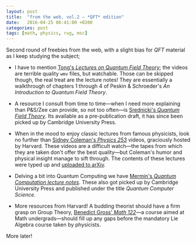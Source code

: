 ```yaml
---
layout: post
title:  "from the web, vol.2 — *QFT* edition"
date:   2016-04-25 06:41:00 +0200
categories: post
tags: [math, physics, rug, msc]
---
```


Second round of freebies from the web, with a slight bias for *QFT* material as I keep studying the subject;

- I have to mention [Tong's *Lectures on Quantum Field Theory*](http://www.damtp.cam.ac.uk/user/tong/qft.html); the videos are terrible quality `wmv` files, but watchable. Those can be skipped though, the real treat are the lecture notes! They are essentially a walkthrough of chapters 1 through 4 of Peskin & Schroeder's *An Introduction to Quantum Field Theory*.

- A resource I consult from time to time—when I need more explaining than P&S/Zee can provide, so not too often—is  [Srednicki's *Quantum Field Theory*](http://web.physics.ucsb.edu/~mark/qft.html). Its available as a pre-publication draft, it has since been picked up by Cambridge University Press.

- When in the mood to enjoy classic lectures from famous physicists, look no further than [Sidney Coleman's *Physics 253*](https://www.physics.harvard.edu/events/videos/Phys253) videos, graciously hosted by Harvard. These videos are a difficult watch—the tapes from which they are taken don't offer the best quality—but Coleman's humor and physical insight manage to sift through. The contents of these lectures were typed up and [uploaded to arXiv](https://arxiv.org/abs/1110.5013).

- Delving a bit into Quantum Computing we have [Mermin's *Quantum Computation lecture notes*](http://www.lassp.cornell.edu/mermin/qcomp/CS483.html). These also got picked up by Cambridge University Press and published under the title *Quantum Computer Science*.

- More resources from Harvard! A budding theorist should have a firm grasp on Group Theory, [Benedict Gross' *Math 122*](https://www.extension.harvard.edu/open-learning-initiative/abstract-algebra)—a course aimed at Math undergrads—should fill up any gaps before the mandatory Lie Algebra course taken by physicists.

More later!
